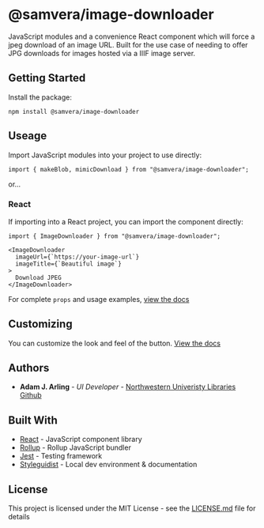 # @samvera/image-downloader

JavaScript modules and a convenience React component which will force a jpeg download of an image URL. Built for the use case of needing to offer JPG downloads for images hosted via a IIIF image server.

## Getting Started

Install the package:

```
npm install @samvera/image-downloader

```

## Useage

Import JavaScript modules into your project to use directly:

```
import { makeBlob, mimicDownload } from "@samvera/image-downloader";
```

or...

### React

If importing into a React project, you can import the component directly:

```
import { ImageDownloader } from "@samvera/image-downloader";

<ImageDownloader
  imageUrl={`https://your-image-url`}
  imageTitle={`Beautiful image`}
>
  Download JPEG
</ImageDownloader>
```

For complete `props` and usage examples, [view the docs](https://samvera-labs.github.io/image-downloader/)

## Customizing

You can customize the look and feel of the button. [View the docs](https://samvera-labs.github.io/image-downloader/)

## Authors

- **Adam J. Arling** - _UI Developer_ - [Northwestern Univeristy Libraries](https://github.com/nulib) [Github](https://github.com/adamjarling)

## Built With

- [React](https://reactjs.org/) - JavaScript component library
- [Rollup](https://rollupjs.org/) - Rollup JavaScript bundler
- [Jest](https://jestjs.io/) - Testing framework
- [Styleguidist](https://react-styleguidist.js.org/) - Local dev environment &amp; documentation

## License

This project is licensed under the MIT License - see the [LICENSE.md](LICENSE.md) file for details
